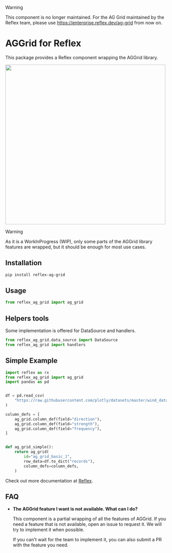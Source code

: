 > [!WARNING]  
> This component is no longer maintained.
> For the AG Grid maintained by the Reflex team, please use https://enterprise.reflex.dev/ag-grid from now on.

# AGGrid for Reflex

This package provides a Reflex component wrapping the AGGrid library.

<img src="aggrid_preview.png" width="500px">

> [!WARNING]
> As it is a WorkInProgress (WIP), only some parts of the AGGrid library features are wrapped, but it should be enough for most use cases.

## Installation

```bash
pip install reflex-ag-grid
```

## Usage

```python
from reflex_ag_grid import ag_grid
```

## Helpers tools

Some implementation is offered for DataSource and handlers.

```python
from reflex_ag_grid.data_source import DataSource
from reflex_ag_grid import handlers
```

## Simple Example

```python
import reflex as rx
from reflex_ag_grid import ag_grid
import pandas as pd


df = pd.read_csv(
    "https://raw.githubusercontent.com/plotly/datasets/master/wind_dataset.csv"
)

column_defs = [
    ag_grid.column_def(field="direction"),
    ag_grid.column_def(field="strength"),
    ag_grid.column_def(field="frequency"),
]


def ag_grid_simple():
    return ag_grid(
        id="ag_grid_basic_1",
        row_data=df.to_dict("records"),
        column_defs=column_defs,
    )
```

Check out more documentation at [Reflex](https://reflex.dev/docs/library/tables-and-data-grids/ag-grid/).

## FAQ

- **The AGGrid feature I want is not available. What can I do?**

    This component is a partial wrapping of all the features of AGGrid. If you need a feature that is not available, 
    open an issue to request it. We will try to implement it when possible.

    If you can't wait for the team to implement it, you can also submit a PR with the feature you need.
